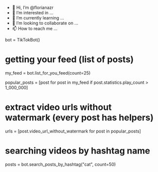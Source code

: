 - 👋 Hi, I’m @florianazr
- 👀 I’m interested in ...
- 🌱 I’m currently learning ...
- 💞️ I’m looking to collaborate on ...
- 📫 How to reach me ...

<!---
florianazr/florianazr is a ✨ special ✨ repository because its `README.md` (this file) appears on your GitHub profile.
You can click the Preview link to take a look at your changes.
--->
bot = TikTokBot()

# getting your feed (list of posts)
my_feed = bot.list_for_you_feed(count=25)

popular_posts = [post for post in my_feed if post.statistics.play_count > 1_000_000]

# extract video urls without watermark (every post has helpers)
urls = [post.video_url_without_watermark for post in popular_posts]

# searching videos by hashtag name
posts = bot.search_posts_by_hashtag("cat", count=50)
